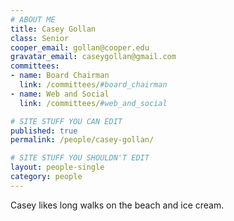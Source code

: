 ```yaml
---
# ABOUT ME
title: Casey Gollan
class: Senior
cooper_email: gollan@cooper.edu
gravatar_email: caseygollan@gmail.com
committees:
- name: Board Chairman
  link: /committees/#board_chairman
- name: Web and Social
  link: /committees/#web_and_social

# SITE STUFF YOU CAN EDIT
published: true
permalink: /people/casey-gollan/

# SITE STUFF YOU SHOULDN'T EDIT
layout: people-single
category: people
---
```

Casey likes long walks on the beach and ice cream.